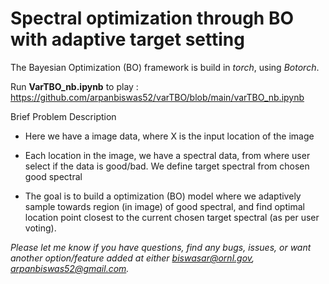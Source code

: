 # Spectral optimization through BO with adaptive target setting


The Bayesian Optimization (BO) framework is build in $torch$, using $Botorch$.

Run <b>VarTBO_nb.ipynb</b> to play : https://github.com/arpanbiswas52/varTBO/blob/main/varTBO_nb.ipynb 

Brief Problem Description

- Here we have a image data, where X is the input location of the image

- Each location in the image, we have a spectral data, from where user select if the data is good/bad. We define target spectral from chosen good spectral

- The goal is to build a optimization (BO) model where we adaptively sample towards region (in image) of good spectral, and find optimal location point closest to the current chosen target spectral (as per user voting).

<i> Please let me know if you have questions, find any bugs, issues, or want another option/feature added at either biswasar@ornl.gov, arpanbiswas52@gmail.com.


